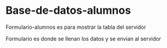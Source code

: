 # Base-de-datos-alumnos
Formulario-alumnos es para mostrar la tabla del servidor

Formulario es donde se llenan los datos y se envian al servidor
